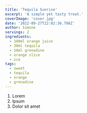 ```yaml
---
title: 'Tequila Sunrise'
excerpt: 'A simple yet tasty treat.'
coverImage: 'cover.jpg'
date: '2022-09-27T22:02:36.786Z'
author: Simone
servings: 2
ingredients:
  - 100ml orange juice
  - 30ml tequila
  - 10ml grenadine
  - orange slice
  - ice
tags:
  - sweet
  - tequila
  - orange
  - grenadine
---
```


1. Lorem
1. Ipsum
1. Dolor sit amet
